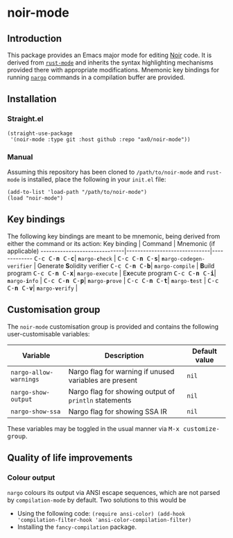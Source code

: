 # noir-mode
## Introduction
This package provides an Emacs major mode for editing [Noir](https://noir-lang.org/) code. It is derived from [`rust-mode`](https://github.com/rust-lang/rust-mode) and inherits the syntax highlighting mechanisms provided there with appropriate modifications. Mnemonic key bindings for running [`nargo`](https://noir-lang.org/getting_started/nargo/nargo_installation) commands in a compilation buffer are provided.
## Installation
### Straight.el
```
(straight-use-package
 '(noir-mode :type git :host github :repo "ax0/noir-mode"))
```
### Manual
Assuming this repository has been cloned to `/path/to/noir-mode` and `rust-mode` is installed, place the following in your `init.el` file:
```
(add-to-list 'load-path "/path/to/noir-mode")
(load "noir-mode")
```
## Key bindings
The following key bindings are meant to be mnemonic, being derived from either the command or its action:
Key binding           |   Command                    | Mnemonic (if applicable)
------------------------------|------------------------------|-------------
<kbd>C-c C-**n** C-**c**</kbd>| <code><b>n</b>argo-<b>c</b>heck</code>        |
<kbd>C-c C-**n** C-**s**</kbd>| <code><b>n</b>argo-codegen-verifier</code> | Generate **S**olidity verifier
<kbd>C-c C-**n** C-**b**</kbd>| <code><b>n</b>argo-compile</code>			 | **B**uild program
<kbd>C-c C-**n** C-**x**</kbd>| <code><b>n</b>argo-execute</code>			 | E**x**ecute program
<kbd>C-c C-**n** C-**i**</kbd>| <code><b>n</b>argo-<b>i</b>nfo</code>		 |
<kbd>C-c C-**n** C-**p**</kbd>| <code><b>n</b>argo-<b>p</b>rove</code>		|
<kbd>C-c C-**n** C-**t**</kbd>| <code><b>n</b>argo-<b>t</b>est</code>		 |
<kbd>C-c C-**n** C-**v**</kbd>| <code><b>n</b>argo-<b>v</b>erify</code>		 |

## Customisation group
The `noir-mode` customisation group is provided and contains the following user-customisable variables:

Variable | Description| Default value
---------|------------|----------
`nargo-allow-warnings` | Nargo flag for warning if unused variables are present| `nil`
`nargo-show-output` | Nargo flag for showing output of `println` statements | `nil`
`nargo-show-ssa` | Nargo flag for showing SSA IR | `nil`

These variables may be toggled in the usual manner via <kbd>M-x customize-group</kbd>.

## Quality of life improvements
### Colour output
`nargo` colours its output via ANSI escape sequences, which are not parsed by `compilation-mode` by default. Two solutions to this would be
- Using the following code:
	  ```
(require ansi-color)
(add-hook 'compilation-filter-hook 'ansi-color-compilation-filter)
	  ```
- Installing the `fancy-compilation` package.
